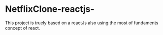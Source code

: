 # NetflixClone-reactjs-
This project is truely based on a reactJs also using the most of fundaments concept of react.
